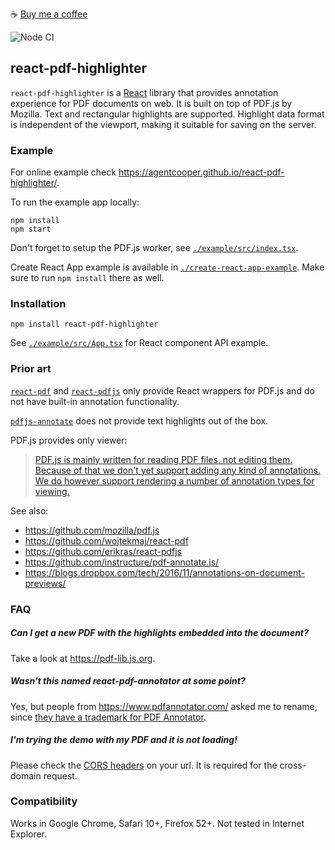 ☕️ [Buy me a coffee](https://www.paypal.com/cgi-bin/webscr?cmd=_s-xclick&hosted_button_id=SC4D2NS8G2JJ8&source=url)

![Node CI](https://github.com/agentcooper/react-pdf-highlighter/workflows/Node%20CI/badge.svg)

## react-pdf-highlighter

`react-pdf-highlighter` is a [React](https://reactjs.org/) library that provides annotation experience for PDF documents on web. It is built on top of PDF.js by Mozilla. Text and rectangular highlights are supported. Highlight
data format is independent of the viewport, making it suitable for saving on the
server.

### Example

For online example check https://agentcooper.github.io/react-pdf-highlighter/.

To run the example app locally:

```
npm install
npm start
```

Don't forget to setup the PDF.js worker, see [`./example/src/index.tsx`](https://github.com/agentcooper/react-pdf-highlighter/blob/master/example/src/index.tsx).

Create React App example is available in [`./create-react-app-example`](https://github.com/agentcooper/react-pdf-highlighter/tree/master/create-react-app-example). Make sure to run `npm install` there as well.

### Installation

`npm install react-pdf-highlighter`

See
[`./example/src/App.tsx`](https://github.com/agentcooper/react-pdf-highlighter/blob/master/example/src/App.tsx)
for React component API example.

### Prior art

[`react-pdf`](https://github.com/wojtekmaj/react-pdf) and
[`react-pdfjs`](https://github.com/erikras/react-pdfjs) only provide React
wrappers for PDF.js and do not have built-in annotation functionality.

[`pdfjs-annotate`](https://github.com/instructure/pdf-annotate.js/) does not
provide text highlights out of the box.

PDF.js provides only viewer:

> [PDF.js is mainly written for reading PDF files, not editing them. Because of that we don't yet support adding any kind of annotations. We do however support rendering a number of annotation types for viewing.](https://github.com/mozilla/pdf.js/wiki/Frequently-Asked-Questions#is-it-possible-to-add-annotations-to-a-pdf)

See also:

- https://github.com/mozilla/pdf.js
- https://github.com/wojtekmaj/react-pdf
- https://github.com/erikras/react-pdfjs
- https://github.com/instructure/pdf-annotate.js/
- https://blogs.dropbox.com/tech/2016/11/annotations-on-document-previews/

### FAQ

##### Can I get a new PDF with the highlights embedded into the document?

Take a look at https://pdf-lib.js.org.

##### Wasn't this named react-pdf-annotator at some point?

Yes, but people from https://www.pdfannotator.com/ asked me to rename, since [they have a trademark for PDF Annotator](https://www.pdfannotator.com/en/help/infodisclaimer).

##### I'm trying the demo with my PDF and it is not loading!

Please check the [CORS headers](https://developer.mozilla.org/en-US/docs/Web/HTTP/CORS) on your url. It is required for the cross-domain request.

### Compatibility

Works in Google Chrome, Safari 10+, Firefox 52+. Not tested in Internet
Explorer.
